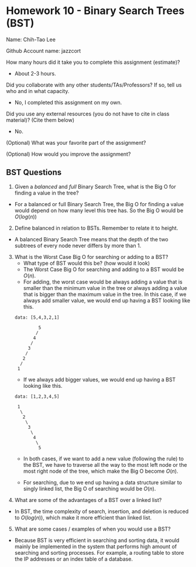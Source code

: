# Homework 10 - Binary Search Trees (BST)

Name: Chih-Tao Lee

Github Account name: jazzcort

How many hours did it take you to complete this assignment (estimate)? 
- About 2-3 hours.

Did you collaborate with any other students/TAs/Professors? If so, tell us who and in what capacity.  
- No, I completed this assignment on my own.


Did you use any external resources (you do not have to cite in class material)? (Cite them below)  
- No.


(Optional) What was your favorite part of the assignment? 

(Optional) How would you improve the assignment? 

## BST Questions

1. Given a *balanced* and *full* Binary Search Tree, what is the Big O for finding a value in the tree?
- For a balanced or full Binary Search Tree, the Big O for finding a value would depend on how many level this tree has. So the Big O would be $O(log(n))$
2. Define balanced in relation to BSTs. Remember to relate it to height. 
- A balanced Binary Search Tree means that the depth of the two subtrees of every node never differs by more than 1.
3. What is the Worst Case Big O for searching or adding to a BST?
   * What type of BST would this be? (how would it look)
   - The Worst Case Big O for searching and adding to a BST would be $O(n)$.
   - For adding, the worst case would be always adding a value that is smaller than the minimum value in the tree or always adding a value that is bigger than the maximum value in the tree. In this case, if we always add smaller value, we would end up having a BST looking like this.
   ```test
   data: [5,4,3,2,1]

            5
           /
          4
         /
        3
       /
      2
     /
    1
   ```
   - If we always add bigger values, we would end up having a BST looking like this.
   ```test
   data: [1,2,3,4,5]

    1
     \
      2
       \
        3
         \
          4
           \
            5
   ```
   - In both cases, if we want to add a new value (following the rule) to the BST, we have to traverse all the way to the most left node or the most right node of the tree, which make the Big O become $O(n)$.

   - For searching, due to we end up having a data structure similar to singly linked list, the Big O of searching would be $O(n)$.
4. What are some of the advantages of a BST over a linked list?
- In BST, the time complexity of search, insertion, and deletion is reduced to $O(log(n))$, which make it more efficient than linked list.
5. What are some cases / examples of when you would use a BST?
- Because BST is very efficient in searching and sorting data, it would mainly be implemented in the system that performs high amount of searching and sorting processes. For example, a routing table to store the IP addresses or an index table of a database.

